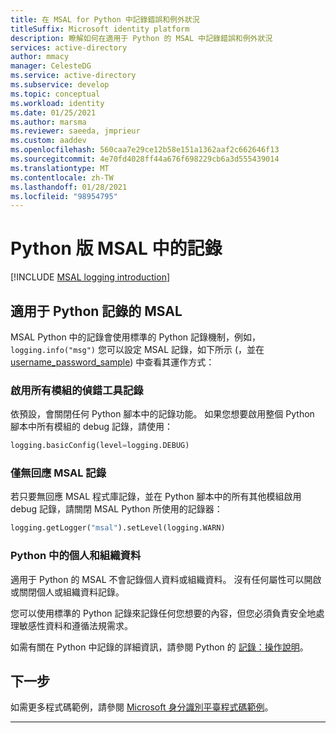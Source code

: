 ```yaml
---
title: 在 MSAL for Python 中記錄錯誤和例外狀況
titleSuffix: Microsoft identity platform
description: 瞭解如何在適用于 Python 的 MSAL 中記錄錯誤和例外狀況
services: active-directory
author: mmacy
manager: CelesteDG
ms.service: active-directory
ms.subservice: develop
ms.topic: conceptual
ms.workload: identity
ms.date: 01/25/2021
ms.author: marsma
ms.reviewer: saeeda, jmprieur
ms.custom: aaddev
ms.openlocfilehash: 560caa7e29ce12b58e151a1362aaf2c662646f13
ms.sourcegitcommit: 4e70fd4028ff44a676f698229cb6a3d555439014
ms.translationtype: MT
ms.contentlocale: zh-TW
ms.lasthandoff: 01/28/2021
ms.locfileid: "98954795"
---
```

# <a name="logging-in-msal-for-python"></a>Python 版 MSAL 中的記錄

[!INCLUDE [MSAL logging introduction](../../../includes/active-directory-develop-error-logging-introduction.md)]

## <a name="msal-for-python-logging"></a>適用于 Python 記錄的 MSAL

MSAL Python 中的記錄會使用標準的 Python 記錄機制，例如， `logging.info("msg")` 您可以設定 MSAL 記錄，如下所示 (，並在 [username_password_sample](https://github.com/AzureAD/microsoft-authentication-library-for-python/blob/1.0.0/sample/username_password_sample.py#L31L32)) 中查看其運作方式：

### <a name="enable-debug-logging-for-all-modules"></a>啟用所有模組的偵錯工具記錄

依預設，會關閉任何 Python 腳本中的記錄功能。 如果您想要啟用整個 Python 腳本中所有模組的 debug 記錄，請使用：

```python
logging.basicConfig(level=logging.DEBUG)
```

### <a name="silence-only-msal-logging"></a>僅無回應 MSAL 記錄

若只要無回應 MSAL 程式庫記錄，並在 Python 腳本中的所有其他模組啟用 debug 記錄，請關閉 MSAL Python 所使用的記錄器：

```Python
logging.getLogger("msal").setLevel(logging.WARN)
```

### <a name="personal-and-organizational-data-in-python"></a>Python 中的個人和組織資料

適用于 Python 的 MSAL 不會記錄個人資料或組織資料。 沒有任何屬性可以開啟或關閉個人或組織資料記錄。

您可以使用標準的 Python 記錄來記錄任何您想要的內容，但您必須負責安全地處理敏感性資料和遵循法規需求。

如需有關在 Python 中記錄的詳細資訊，請參閱 Python 的  [記錄：操作說明](https://docs.python.org/3/howto/logging.html#logging-basic-tutorial)。

## <a name="next-steps"></a>下一步

如需更多程式碼範例，請參閱 [Microsoft 身分識別平臺程式碼範例](sample-v2-code.md)。

---